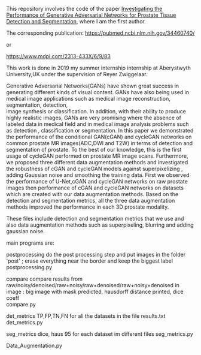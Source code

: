 This repository involves the code of the paper [Investigating the Performance of Generative Adversarial Networks for Prostate Tissue Detection and
Segmentation](https://pubmed.ncbi.nlm.nih.gov/34460740/), where I am the first author.

The corresponding publication: 
https://pubmed.ncbi.nlm.nih.gov/34460740/

or

https://www.mdpi.com/2313-433X/6/9/83

This work is done in 2019 my summer internship internship at Aberystwyth University,UK under the supervision of Reyer Zwiggelaar.


Generative Adversarial Networks(GANs) have shown great success in generating different kinds of visual content. 
GANs have also being used in medical image applications such as medical image reconstruction, segmentation, detection,  
image synthesis or classification. In addition, with their ability to produce highly realistic images, GANs are very 
promising where the absence of labeled data in medical field and in medical image analysis problems such as detection , 
classification or segmentation.  In this paper we demonstrated the performance of the conditional GAN(cGAN) and cycleGAN 
networks on common prostate MR images(ADC,DWI and T2W) in terms of detection and segmentation of prostate.
To the best of our knowledge, this is the first usage of cycleGAN performed on prostate MR image scans. 
Furthermore, we proposed three different data augmentation methods and investigated the robustness of cGAN and 
cycleGAN models against superpixelizing , adding Gaussian noise and smoothing the training data. 
First we observed the performance of U-Net,cGAN and cycleGAN networks on raw prostate images then performance of 
cGAN and cycleGAN networks on datasets which are created with our data augmentation methods. Based on the detection 
and segmentation metrics, all the three data augmentation methods improved the performance in each 3D prostate modality.





These files include detection and segmentation metrics that we use and also data augmentation methods 
such as superpixeling, blurring and adding gaussian noise.

main programs are:

postprocessing 
    do the post processing step and put images in the folder 'post' ; erase everything near the border and 
keep the biggest label
    postprocessing.py
    

compare 
    compare results from raw/noisy/denoised/raw+noisy/raw+denoised/raw+noisy+denoised 
    in image : big image with mask predicted, hausdorff distance printed, dice coeff        
    compare.py
    

det_metrics 
    TP,FP,TN,FN for all the datasets in the file results.txt
    det_metrics.py
    

seg_metrics 
    dice, haus 95 for each dataset im different files 
    seg_metrics.py
   

Data_Augmentation.py
    
